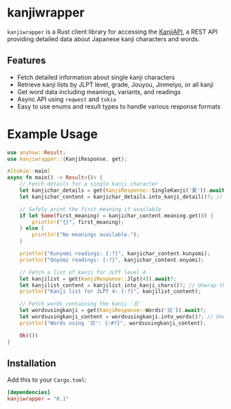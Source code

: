 # kanjiwrapper

`kanjiwrapper` is a Rust client library for accessing the [KanjiAPI](https://kanjiapi.dev/), a REST API providing detailed data about Japanese kanji characters and words.

## Features

- Fetch detailed information about single kanji characters
- Retrieve kanji lists by JLPT level, grade, Jouyou, Jinmeiyo, or all kanji
- Get word data including meanings, variants, and readings
- Async API using `reqwest` and `tokio`
- Easy to use enums and result types to handle various response formats

# Example Usage

```rust
use anyhow::Result;
use kanjiwrapper::{KanjiResponse, get};

#[tokio::main]
async fn main() -> Result<()> {
    // Fetch details for a single kanji character
    let kanjichar_details = get(KanjiResponse::SingleKanji('夏')).await?;
    let kanjichar_content = kanjichar_details.into_kanji_detail()?; // Unwrap the KanjiDetail struct

    // Safely print the first meaning if available
    if let Some(first_meaning) = kanjichar_content.meaning.get(0) {
        println!("{}", first_meaning);
    } else {
        println!("No meanings available.");
    }

    println!("Kunyomi readings: {:?}", kanjichar_content.kunyomi);
    println!("Onyomi readings: {:?}", kanjichar_content.onyomi);

    // Fetch a list of kanji for JLPT level 4
    let kanjilist = get(KanjiResponse::Jlpt(4)).await?;
    let kanjilist_content = kanjilist.into_kanji_chars()?; // Unwrap the Vec<String>
    println!("Kanji list for JLPT 4: {:?}", kanjilist_content);

    // Fetch words containing the kanji '日'
    let wordsusingkanji = get(KanjiResponse::Words('日')).await?;
    let wordsusingkanji_content = wordsusingkanji.into_words()?; // Unwrap the Vec<Word>
    println!("Words using '日': {:#?}", wordsusingkanji_content);

    Ok(())
}
```

## Installation

Add this to your `Cargo.toml`:

```toml
[dependencies]
kanjiwrapper = "0.1"
